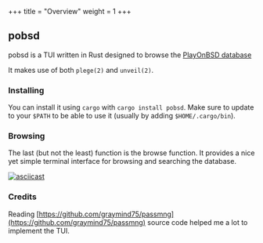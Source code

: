 +++
title = "Overview"
weight = 1
+++

## pobsd
pobsd is a TUI written in Rust designed to browse the [PlayOnBSD database](https://github.com/playonbsd/OpenBSD-Games-Database)

It makes use of both `plege(2)` and `unveil(2)`.

### Installing
You can install it using `cargo` with `cargo install pobsd`.
Make sure to update to your `$PATH` to be able to use 
it (usually by adding `$HOME/.cargo/bin`).

### Browsing
The last (but not the least) function is the browse function.
It provides a nice yet simple terminal interface for browsing
and searching the database.

[![asciicast](https://asciinema.org/a/563130.svg)](https://asciinema.org/a/563130)

### Credits
Reading [https://github.com/graymind75/passmng](https://github.com/graymind75/passmng) source
code helped me a lot to implement the TUI.